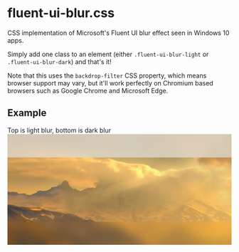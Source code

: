 # fluent-ui-blur.css
CSS implementation of Microsoft's Fluent UI blur effect seen in Windows 10 apps.

Simply add one class to an element (either `.fluent-ui-blur-light` or `.fluent-ui-blur-dark`) and that's it!

Note that this uses the `backdrop-filter` CSS property, which means browser support may vary, but it'll work perfectly on Chromium based browsers such as Google Chrome and Microsoft Edge.

## Example 
Top is light blur, bottom is dark blur
![Example](example.png)
